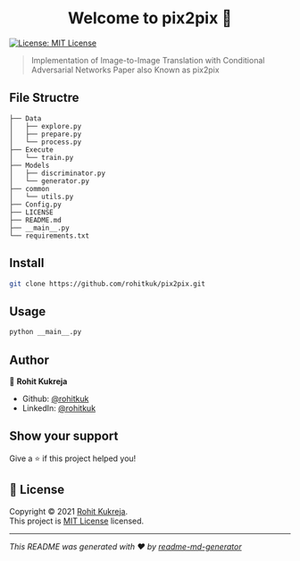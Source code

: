 <h1 align="center">Welcome to pix2pix 👋</h1>
<p>
  <a href="https://github.com/rohitkuk/pix2pix/blob/main/LICENSE" target="_blank">
    <img alt="License: MIT License" src="https://img.shields.io/badge/License-MIT License-yellow.svg" />
  </a>
</p>

> Implementation of Image-to-Image Translation with Conditional Adversarial Networks Paper also Known as pix2pix


## File Structre

```
├── Data
│   ├── explore.py
│   ├── prepare.py
│   └── process.py
├── Execute
│   └── train.py
├── Models
│   ├── discriminator.py
│   └── generator.py
├── common
│   └── utils.py
├── Config.py
├── LICENSE
├── README.md
├── __main__.py
└── requirements.txt

```


## Install

```sh
git clone https://github.com/rohitkuk/pix2pix.git
```

## Usage

```sh
python __main__.py
```

## Author

👤 **Rohit Kukreja**

* Github: [@rohitkuk](https://github.com/rohitkuk)
* LinkedIn: [@rohitkuk](https://linkedin.com/in/rohitkuk)

## Show your support

Give a ⭐️ if this project helped you!

## 📝 License

Copyright © 2021 [Rohit Kukreja](https://github.com/rohitkuk).<br />
This project is [MIT License](https://github.com/rohitkuk/pix2pix/blob/main/LICENSE) licensed.

***
_This README was generated with ❤️ by [readme-md-generator](https://github.com/kefranabg/readme-md-generator)_